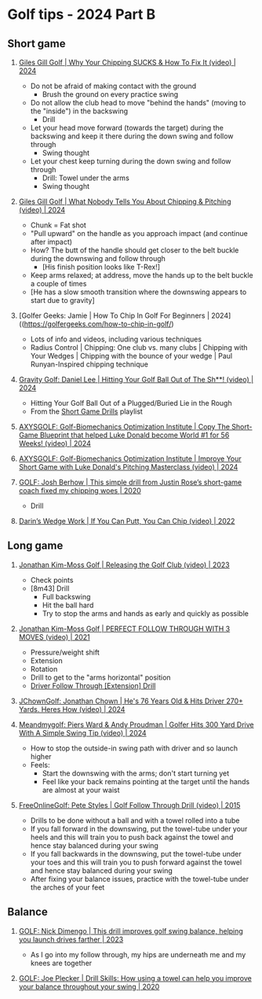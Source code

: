 # Golf tips - 2024 Part B


## Short game

1. [Giles Gill Golf | Why Your Chipping SUCKS & How To Fix It (video) | 2024](https://www.youtube.com/watch?v=hrAV6bq6ZxU)
   - Do not be afraid of making contact with the ground
     * Brush the ground on every practice swing
   - Do not allow the club head to move "behind the hands" (moving to the "inside") in the backswing
     * Drill
   - Let your head move forward (towards the target) during the backswing and keep it there during the down swing and follow through
     * Swing thought
   - Let your chest keep turning during the down swing and follow through
     * Drill: Towel under the arms
     * Swing thought

1. [Giles Gill Golf | What Nobody Tells You About Chipping & Pitching (video) | 2024](https://www.youtube.com/watch?v=QjtkuOffDCo)
   - Chunk = Fat shot
   - "Pull upward" on the handle as you approach impact (and continue after impact)
   - How? The butt of the handle should get closer to the belt buckle during the downswing and follow through
     * [His finish position looks like T-Rex!]
   - Keep arms relaxed; at address, move the hands up to the belt buckle a couple of times
   - [He has a slow smooth transition where the downswing appears to start due to gravity]

1. [Golfer Geeks: Jamie | How To Chip In Golf For Beginners | 2024]((https://golfergeeks.com/how-to-chip-in-golf/)
   - Lots of info and videos, including various techniques
   - Radius Control | Chipping: One club vs. many clubs | Chipping with Your Wedges |
     Chipping with the bounce of your wedge | Paul Runyan-Inspired chipping technique

1. [Gravity Golf: Daniel Lee | Hitting Your Golf Ball Out of The Sh**! (video) | 2024](https://www.youtube.com/watch?v=CIy6cDRLpL4)
   - Hitting Your Golf Ball Out of a Plugged/Buried Lie in the Rough
   - From the [Short Game Drills](https://www.youtube.com/playlist?list=PLvHzSHY7TUf9EGpcb54-PqoggJDU1nMVO) playlist

1. [AXYSGOLF: Golf-Biomechanics Optimization Institute | Copy The Short-Game Blueprint that helped Luke Donald become World #1 for 56 Weeks! (video) | 2024](https://www.youtube.com/watch?v=SjiHZUWcHUk)
1. [AXYSGOLF: Golf-Biomechanics Optimization Institute | Improve Your Short Game with Luke Donald's Pitching Masterclass (video) | 2024](https://www.youtube.com/watch?v=xtgVmBWCv0g)

1. [GOLF: Josh Berhow | This simple drill from Justin Rose’s short-game coach fixed my chipping woes | 2020](https://golf.com/news/simple-drill-justin-rose-short-game-coach-fixed-chipping-woes/)
   - Drill

1. [Darin’s Wedge Work | If You Can Putt, You Can Chip (video) | 2022](https://www.youtube.com/watch?v=-9EqJkaAcw4)


## Long game

1. [Jonathan Kim-Moss Golf | Releasing the Golf Club (video) | 2023](https://www.youtube.com/watch?v=MVR6WCbOR0M)
   - Check points
   - [8m43] Drill
     * Full backswing
     * Hit the ball hard
     * Try to stop the arms and hands as early and quickly as possible

1. [Jonathan Kim-Moss Golf | PERFECT FOLLOW THROUGH WITH 3 MOVES (video) | 2021](https://www.youtube.com/watch?v=-WMnaMuLw0Y)
   - Pressure/weight shift
   - Extension
   - Rotation
   - Drill to get to the "arms horizontal" position
   - [Driver Follow Through [Extension] Drill](https://www.youtube.com/shorts/4blOaiiETY4)

1. [JChownGolf: Jonathan Chown | He's 76 Years Old & Hits Driver 270+ Yards. Heres How (video) | 2024](https://www.youtube.com/watch?v=kLk7mkLbEtc)

1. [Meandmygolf: Piers Ward & Andy Proudman | Golfer Hits 300 Yard Drive With A Simple Swing Tip (video) | 2024](https://www.youtube.com/watch?v=Au2oRqoEha4)
   - How to stop the outside-in swing path with driver and so launch higher
   - Feels:
     * Start the downswing with the arms; don't start turning yet
     * Feel like your back remains pointing at the target until the hands are almost at your waist

1. [FreeOnlineGolf: Pete Styles | Golf Follow Through Drill (video) | 2015](https://www.youtube.com/watch?v=xt7dhy1bjU0)
   - Drills to be done without a ball and with a towel rolled into a tube
   - If you fall forward in the downswing, put the towel-tube under your heels
     and this will train you to push back against the towel and hence stay
     balanced during your swing
   - If you fall backwards in the downswing, put the towel-tube under your toes
     and this will train you to push forward against the towel and hence stay
     balanced during your swing
   - After fixing your balance issues, practice with the towel-tube under the
     arches of your feet


## Balance

1. [GOLF: Nick Dimengo | This drill improves golf swing balance, helping you launch drives farther | 2023](https://golf.com/instruction/drill-improves-golf-swing-balance/)
   - As I go into my follow through, my hips are underneath me and my knees are together

1. [GOLF: Joe Plecker | Drill Skills: How using a towel can help you improve your balance throughout your swing | 2020](https://golf.com/instruction/drill-skills-how-using-a-towel-can-help-you-improve-your-balance-throughout-your-swing/)

